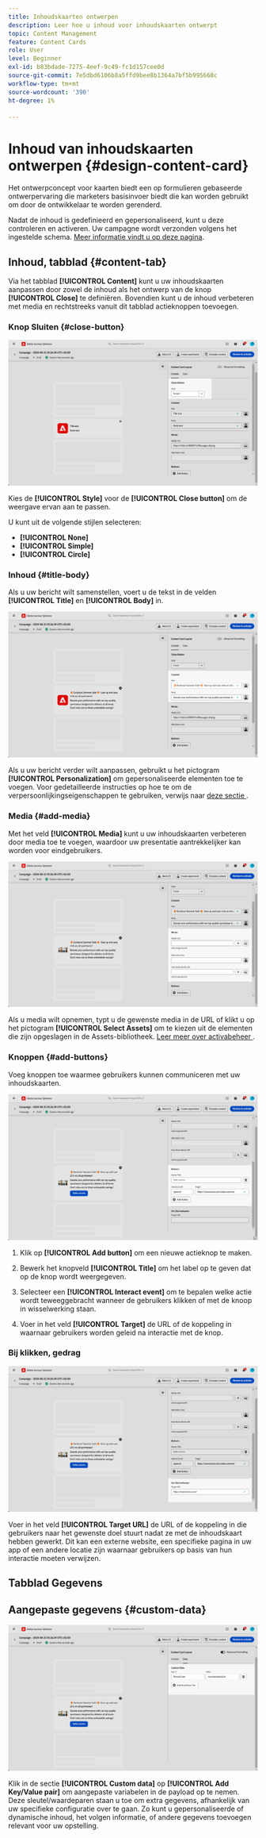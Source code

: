 ```yaml
---
title: Inhoudskaarten ontwerpen
description: Leer hoe u inhoud voor inhoudskaarten ontwerpt
topic: Content Management
feature: Content Cards
role: User
level: Beginner
exl-id: b83bdade-7275-4eef-9c49-fc1d157cee0d
source-git-commit: 7e5dbd6106b8a5ffd9bee8b1364a7bf5b995668c
workflow-type: tm+mt
source-wordcount: '390'
ht-degree: 1%

---
```


# Inhoud van inhoudskaarten ontwerpen {#design-content-card}

Het ontwerpconcept voor kaarten biedt een op formulieren gebaseerde ontwerpervaring die marketers basisinvoer biedt die kan worden gebruikt om door de ontwikkelaar te worden gerenderd.

Nadat de inhoud is gedefinieerd en gepersonaliseerd, kunt u deze controleren en activeren. Uw campagne wordt verzonden volgens het ingestelde schema. [Meer informatie vindt u op deze pagina](../campaigns/review-activate-campaign.md).

## Inhoud, tabblad {#content-tab}

Via het tabblad **[!UICONTROL Content]** kunt u uw inhoudskaarten aanpassen door zowel de inhoud als het ontwerp van de knop **[!UICONTROL Close]** te definiëren. Bovendien kunt u de inhoud verbeteren met media en rechtstreeks vanuit dit tabblad actieknoppen toevoegen.

### Knop Sluiten {#close-button}

![](assets/content-card-design-1.png)

Kies de **[!UICONTROL Style]** voor de **[!UICONTROL Close button]** om de weergave ervan aan te passen.

U kunt uit de volgende stijlen selecteren:

* **[!UICONTROL None]**
* **[!UICONTROL Simple]**
* **[!UICONTROL Circle]**

### Inhoud {#title-body}

Als u uw bericht wilt samenstellen, voert u de tekst in de velden **[!UICONTROL Title]** en **[!UICONTROL Body]** in.

![](assets/content-card-design-2.png)

Als u uw bericht verder wilt aanpassen, gebruikt u het pictogram **[!UICONTROL Personalization]** om gepersonaliseerde elementen toe te voegen. Voor gedetailleerde instructies op hoe te om de verpersoonlijkingseigenschappen te gebruiken, verwijs naar [ deze sectie ](../personalization/personalize.md).

<!--
+++More options with advanced formatting

If the **[!UICONTROL Advanced formatting mode]** is switched on, you can choose for your **[!UICONTROL Header]** and **[!UICONTROL Body]**:

* the **[!UICONTROL Font]**
* the **[!UICONTROL Pt size]**
* the **[!UICONTROL Font Color]**
* the **[!UICONTROL Alignment]**
+++
-->

### Media {#add-media}

Met het veld **[!UICONTROL Media]** kunt u uw inhoudskaarten verbeteren door media toe te voegen, waardoor uw presentatie aantrekkelijker kan worden voor eindgebruikers.

![](assets/content-card-design-3.png)

Als u media wilt opnemen, typt u de gewenste media in de URL of klikt u op het pictogram **[!UICONTROL Select Assets]** om te kiezen uit de elementen die zijn opgeslagen in de Assets-bibliotheek. [ Leer meer over activabeheer ](../content-management/assets.md).

<!--
+++More options with advanced formatting

If the **[!UICONTROL Advanced formatting mode]** is switched on, you can add an **[!UICONTROL Alternative text]** for screen reading applications and another asset in the **[!UICONTROL Dark Mode Media URL]** field.

+++
-->

### Knoppen {#add-buttons}

Voeg knoppen toe waarmee gebruikers kunnen communiceren met uw inhoudskaarten.

![](assets/content-card-design-4.png)

1. Klik op **[!UICONTROL Add button]** om een nieuwe actieknop te maken.

1. Bewerk het knopveld **[!UICONTROL Title]** om het label op te geven dat op de knop wordt weergegeven.

1. Selecteer een **[!UICONTROL Interact event]** om te bepalen welke actie wordt teweeggebracht wanneer de gebruikers klikken of met de knoop in wisselwerking staan.

1. Voer in het veld **[!UICONTROL Target]** de URL of de koppeling in waarnaar gebruikers worden geleid na interactie met de knop.

<!--
+++More options with advanced formatting

If the **[!UICONTROL Advanced formatting mode]** is switched on, you can choose for your **[!UICONTROL Buttons]**:

* the **[!UICONTROL Font]**
* the **[!UICONTROL Pt size]**
* the **[!UICONTROL Font Color]**
* the **[!UICONTROL Alignment]**

+++
-->

### Bij klikken, gedrag

![](assets/content-card-design-5.png)

Voer in het veld **[!UICONTROL Target URL]** de URL of de koppeling in die gebruikers naar het gewenste doel stuurt nadat ze met de inhoudskaart hebben gewerkt. Dit kan een externe website, een specifieke pagina in uw app of een andere locatie zijn waarnaar gebruikers op basis van hun interactie moeten verwijzen.

## Tabblad Gegevens

## Aangepaste gegevens {#custom-data}

![](assets/content-card-design-6.png)

Klik in de sectie **[!UICONTROL Custom data]** op **[!UICONTROL Add Key/Value pair]** om aangepaste variabelen in de payload op te nemen. Deze sleutel/waardeparen staan u toe om extra gegevens, afhankelijk van uw specifieke configuratie over te gaan. Zo kunt u gepersonaliseerde of dynamische inhoud, het volgen informatie, of andere gegevens toevoegen relevant voor uw opstelling.

